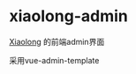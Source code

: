 # xiaolong-admin

[Xiaolong](https://github.com/serchaofan/xiaolong) 的前端admin界面

采用vue-admin-template